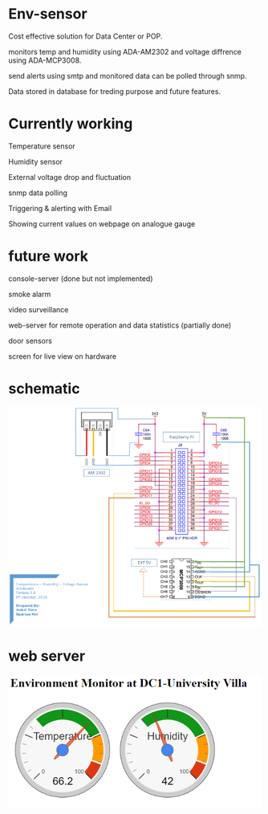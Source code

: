 # Env-sensor


Cost effective solution for Data Center or POP.

monitors temp and humidity using ADA-AM2302 and voltage diffrence using ADA-MCP3008.

send alerts using smtp and monitored data can be polled through snmp.

Data stored in database for treding purpose and future features.

Currently working
=================

Temperature sensor

Humidity sensor

External voltage drop and fluctuation

snmp data polling

Triggering & alerting with Email 

Showing current values on webpage on analogue gauge


future work
===========
console-server (done but not implemented)

smoke alarm

video surveillance

web-server for remote operation and data statistics (partially done)

door sensors

screen for live view on hardware


schematic
=========
![Schematic](https://github.com/icmp-echo/env-sensor/blob/master/temperature%20sensor%20schematic.png)

web server
==========
![sample](https://github.com/icmp-echo/env-sensor/blob/master/sample.png)
